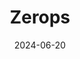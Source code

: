 ---  
layout: startup_page  
title: "Zerops"  
id: "zerops.io"  
permalink: "/zeropszerops.io06202024/"  
website: "https://zerops.io/"  
funding_round: "Pre-Seed"  
funding_amount: "$500K"  
investors: "Presto Ventures, Gi21 Capital"  
about: "Zerops is a PaaS (Platform as a Service) cloud provider offering a hosting service for developing, deploying, and running applications. Its platform features auto-scaling and allows for identical production and non-production environments with fine-grained resource configuration. Zerops' infrastructure is supported by Contabo Group's partners globally."  
markets: "Cloud Computing, PaaS"  
hq: "Praha, Hlavni mesto Praha, Czech Republic"  
founded_year: "2019"  
linkedin: "https://www.linkedin.com/company/zerops/"  
twitter: ""  
instagram: ""  
facebook: "https://www.facebook.com/zerops.io/"  
crunchbase: "https://www.crunchbase.com/organization/zerops"  
pitchbook: ""  

date_display: "20-Jun-2024"  
date: "2024-06-20"

# SEO Optimization  
meta_title: "Zerops - Pre-Seed Funding ($500K)"  
meta_description: "Zerops, Zerops is a PaaS (Platform as a Service) cloud provider offering a hosting service for developing, deploying, and running applications. Its platform f..."  
meta_keywords: "Zerops, Cloud Computing, PaaS, Pre-Seed funding"  
canonical_url: "https://startup.projectstartups.com/zeropszerops.io06202024/"  
---